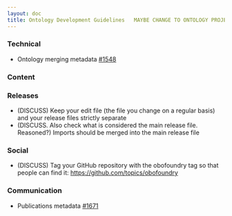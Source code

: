 ```yaml
---
layout: doc
title: Ontology Development Guidelines   MAYBE CHANGE TO ONTOLOGY PROJECT MANAGEMENT GUIDELINES?
---
```


### Technical

- Ontology merging metadata [#1548](https://github.com/OBOFoundry/OBOFoundry.github.io/issues/1548)

### Content


### Releases

- (DISCUSS) Keep your edit file (the file you change on a regular basis) and your release files strictly separate
- (DISCUSS. Also check what is considered the main release file. Reasoned?) Imports should be merged into the main release file

### Social

- (DISCUSS) Tag your GitHub repository with the obofoundry tag so that people can find it: https://github.com/topics/obofoundry

### Communication

- Publications metadata [#1671](https://github.com/OBOFoundry/OBOFoundry.github.io/issues/1671)
